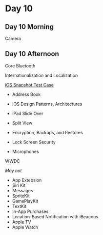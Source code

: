 # Day 10

## Day 10 Morning

Camera

## Day 10 Afternoon

Core Bluetooth

Internationalization and Localization

[iOS Snapshot Test Case](https://github.com/uber/ios-snapshot-test-case)

- Address Book

- iOS Design Patterns, Architectures

- iPad Slide Over
- Split View

- Encryption, Backups, and Restores
- Lock Screen Security
- Microphones

WWDC

*May not*

- App Extebsion
- Siri Kit
- Messages
- SpriteKit
- GamePlayKit
- TextKit
- In-App Purchases
- Location-Based Notification with iBeacons
- Apple TV
- Apple Watch
